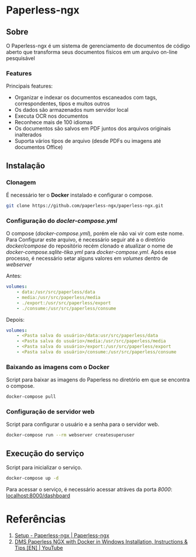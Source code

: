 # Paperless-ngx

## Sobre

O Paperless-ngx é  um sistema de gerenciamento de documentos de código aberto que transforma seus documentos físicos em um arquivo on-line pesquisável

### Features

Principais features:

- Organizar e indexar os documentos escaneados com tags, correspondentes, tipos e muitos outros
- Os dados são armazenados num servidor local
- Executa OCR nos documentos
- Reconhece mais de 100 idiomas
- Os documentos são salvos em PDF juntos dos arquivos originais inalterados
- Suporta vários tipos de arquivo (desde PDFs ou imagens até documentos Office)

## Instalação

### Clonagem

É necessário ter o **Docker** instalado e configurar o compose.

```bash
git clone https://github.com/paperless-ngx/paperless-ngx.git
```

### Configuração do *docler-compose.yml*

O compose (*docker-compose.yml*), porém ele não vai vir com este nome. Para Configurar este arquivo, é necessário seguir até a o diretório *docker/compose* do repositório recém clonado e atualizar o nome de *docker-compose.sqlite-tika.yml* para *docker-compose.yml*. Após esse processo, é necessário setar alguns valores em *volumes* dentro de *webserver*

Antes:

```yml
volumes:
    - data:/usr/src/paperless/data
    - media:/usr/src/paperless/media
    - ./export:/usr/src/paperless/export
    - ./consume:/usr/src/paperless/consume
```

Depois:

```yml
volumes:
    - <Pasta salva do usuário>/data:usr/src/paperless/data
    - <Pasta salva do usuário>/media:/usr/src/paperless/media
    - <Pasta salva do usuário>/export:/usr/src/paperless/export
    - <Pasta salva do usuário>/consume:/usr/src/paperless/consume
```

### Baixando as imagens com o Docker

Script para baixar as imagens do Paperless no diretório em que se encontra o compose.

```bash
docker-compose pull
```

### Configuração de servidor web

Script para configurar o usuário e a senha para o servidor web.

```bash
docker-compose run --rm webserver createsuperuser
```

## Execução do serviço

Script para inicializar o serviço.

```bash
docker-compose up -d
```

Para acessar o serviço, é necessário acessar atráves da porta *8000*: [localhost:8000/dashboard](https://localhost:8000/dashboard)

# Referências
1. [Setup - Paperless-ngx | Paperless-ngx](https://docs.paperless-ngx.com/setup/)
2. [DMS Paperless NGX with Docker in Windows Installation, Instructions & Tips [EN] | YouTube
](https://www.youtube.com/watch?v=kRH0nPRcRMY)